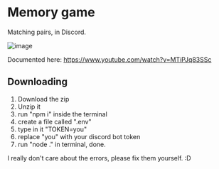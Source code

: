 # Memory game
Matching pairs, in Discord.

![image](https://user-images.githubusercontent.com/69168154/205491336-a4f39f4d-92bb-4242-a3a0-028e589271f6.png)

Documented here: https://www.youtube.com/watch?v=MTiPJq83SSc

## Downloading
1. Download the zip
2. Unzip it
3. run "npm i" inside the terminal
4. create a file called ".env"
5. type in it "TOKEN=you"
6. replace "you" with your discord bot token
7. run "node ." in terminal, done.

I really don't care about the errors, please fix them yourself. :D
